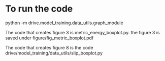# To run the code

python -m drive.model_training.data_utils.graph_module



The code that creates figure 3 is metric_energy_boxplot.py. the figure 3 is saved under figure/fig_metric_boxplot.pdf 

The code that creates figure 8 is the code drive/model_training/data_utils/slip_boxplot.py
